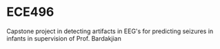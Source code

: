 # ECE496
Capstone project in detecting artifacts in EEG's for predicting seizures in infants in supervision of Prof. Bardakjian
